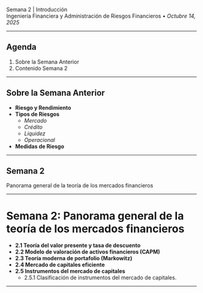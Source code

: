 <section class="title-slide">
Semana 2 | Introducción
<div class="subtitle">Ingeniería Financiera y Administración de Riesgos Financieros • <em>Octubre 14, 2025</em></div>
</section>

---

## Agenda
1. Sobre la Semana Anterior
2. Contenido Semana 2

---

## Sobre la Semana Anterior
- **Riesgo y Rendimiento**
- **Tipos de Riesgos**
    - *Mercado*
    - *Crédito*
    - *Liquidez*
    - *Operacional*
- **Medidas de Riesgo**

---

## Semana 2
Panorama general de la teoría de los mercados financieros 

---

# Semana 2: Panorama general de la teoría de los mercados financieros  
- **2.1 Teoría del valor presente y tasa de descuento**
- **2.2 Modelo de valoración de activos financieros (CAPM)**
- **2.3 Teoría moderna de portafolio (Markowitz)**
- **2.4 Mercado de capitales eficiente**
- **2.5 Instrumentos del mercado de capitales**
    - 2.5.1 Clasificación de instrumentos del mercado de capitales.

---